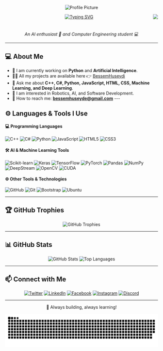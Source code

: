 <p align="center">
  <img src="https://as1.ftcdn.net/v2/jpg/04/47/17/68/1000_F_447176828_7Leejwia38M4u7OA3EdTGjwWapEwTHx0.jpg" alt="Profile Picture"/>
</p>
<img align="right" src="https://visitor-badge.laobi.icu/badge?page_id=BessemHuseydi.BessemHuseydi">
<div align="center">
  <a href="https://github.com/BessemHuseydi">
  <img src="https://readme-typing-svg.demolab.com?font=Fira+Code&size=28&duration=3000&pause=500&center=true&vCenter=true&width=435&lines=HELLO+THERE!+%F0%9F%91%BE+WELCOME+%F0%9F%99%8B%F0%9F%8F%BB;MY+NAME+IS+BESSEM+%F0%9F%98%BC;BESSEM+ELHUSEYDI+%F0%9F%A4%93" alt="Typing SVG" />
  </a>
</div>
<h1 align="center"></h1>
<p align="center">
  <i>An AI enthusiast 🤖 and Computer Engineering student 💻</i>
</p>



---

## 💻 About Me  
- 🌱 I am currently working on **Python** and **Artificial Intelligence**.  
- 👨‍💻 All my projects are available here 👉 [BessemHuseydi](https://github.com/BessemHuseydi)  
- 💬 Ask me about **C++, C#, Python, JavaScript, HTML, CSS, Machine Learning, and Deep Learning**.  
- 🤖 I am interested in Robotics, AI, and Software Development.  
- 📩 How to reach me: **bessemhuseyde@gmail.com** ---

## ⚙️ Languages & Tools I Use  

#### 💻 Programming Languages  
![C++](https://img.shields.io/badge/C++-00599C?style=for-the-badge&logo=c%2B%2B&logoColor=white)
![C#](https://img.shields.io/badge/C%23-239120?style=for-the-badge&logo=c-sharp&logoColor=white)
![Python](https://img.shields.io/badge/Python-3776AB?style=for-the-badge&logo=python&logoColor=white)
![JavaScript](https://img.shields.io/badge/JavaScript-F7DF1E?style=for-the-badge&logo=javascript&logoColor=black)
![HTML5](https://img.shields.io/badge/HTML5-E34F26?style=for-the-badge&logo=html5&logoColor=white)
![CSS3](https://img.shields.io/badge/CSS3-1572B6?style=for-the-badge&logo=css3&logoColor=white)

#### 🛠️ AI & Machine Learning Tools  
![Scikit-learn](https://img.shields.io/badge/scikit--learn-F7931E?style=for-the-badge&logo=scikit-learn&logoColor=white)
![Keras](https://img.shields.io/badge/Keras-D00000?style=for-the-badge&logo=keras&logoColor=white)
![TensorFlow](https://img.shields.io/badge/TensorFlow-FF6F00?style=for-the-badge&logo=tensorflow&logoColor=white)
![PyTorch](https://img.shields.io/badge/PyTorch-EE4C2C?style=for-the-badge&logo=pytorch&logoColor=white)
![Pandas](https://img.shields.io/badge/pandas-150458?style=for-the-badge&logo=pandas&logoColor=white)
![NumPy](https://img.shields.io/badge/numpy-013243?style=for-the-badge&logo=numpy&logoColor=white)
![DeepStream](https://img.shields.io/badge/DeepStream-76B900?style=for-the-badge&logo=nvidia&logoColor=white)
![OpenCV](https://img.shields.io/badge/OpenCV-5C3EE8?style=for-the-badge&logo=opencv&logoColor=white)
![CUDA](https://img.shields.io/badge/CUDA-76B900?style=for-the-badge&logo=cuda&logoColor=white)

#### ⚙️ Other Tools & Technologies  
![GitHub](https://img.shields.io/badge/GitHub-181717?style=for-the-badge&logo=github&logoColor=white)
![Git](https://img.shields.io/badge/Git-F05032?style=for-the-badge&logo=git&logoColor=white)
![Bootstrap](https://img.shields.io/badge/Bootstrap-563D7C?style=for-the-badge&logo=bootstrap&logoColor=white)
![Ubuntu](https://img.shields.io/badge/Ubuntu-E95420?style=for-the-badge&logo=ubuntu&logoColor=white)

---

## 🏆 GitHub Trophies  
<p align="center">
  <img src="https://github-profile-trophy.vercel.app/?username=BessemHuseydi&theme=radical&column=4&margin-w=15&margin-h=15" alt="GitHub Trophies"/>
</p>

---

## 📊 GitHub Stats  
<p align="center">
  <img src="https://github-readme-stats.vercel.app/api?username=BessemHuseydi&show_icons=true&theme=radical" height="165" alt="GitHub Stats"/>
  <img src="https://github-readme-stats.vercel.app/api/top-langs/?username=BessemHuseydi&layout=compact&theme=radical" height="165" alt="Top Languages"/>
</p>

---

## 📫 Connect with Me  

<p align="center">
  <a href="https://twitter.com/bessem" target="_blank"><img src="https://img.shields.io/badge/Twitter-1DA1F2?style=for-the-badge&logo=twitter&logoColor=white" alt="Twitter"/></a>
  <a href="https://linkedin.com/in/bessem-elhuseyd" target="_blank"><img src="https://img.shields.io/badge/LinkedIn-0A66C2?style=for-the-badge&logo=linkedin&logoColor=white" alt="LinkedIn"/></a>
  <a href="https://fb.com/bessem.husaeydi" target="_blank"><img src="https://img.shields.io/badge/Facebook-1877F2?style=for-the-badge&logo=facebook&logoColor=white" alt="Facebook"/></a>
  <a href="https://instagram.com/beseydi" target="_blank"><img src="https://img.shields.io/badge/Instagram-E4405F?style=for-the-badge&logo=instagram&logoColor=white" alt="Instagram"/></a>
  <a href="https://discord.gg/toxic5176" target="_blank"><img src="https://img.shields.io/badge/Discord-5865F2?style=for-the-badge&logo=discord&logoColor=white" alt="Discord"/></a>
</p>

---

<p align="center">🚀 Always building, always learning!</p>

<p align="center">
  <picture>
  <source media="(prefers-color-scheme: dark)" srcset="https://raw.githubusercontent.com/muffafa/muffafa/output/github-contribution-grid-snake-dark.svg">
  <source media="(prefers-color-scheme: light)" srcset="https://raw.githubusercontent.com/muffafa/muffafa/output/github-contribution-grid-snake.svg">
  <img alt="github contribution grid snake animation" src="https://raw.githubusercontent.com/muffafa/muffafa/output/github-contribution-grid-snake.svg">
</picture>
</p>
